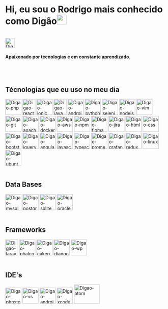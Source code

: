 

# Hi, eu sou o Rodrigo mais conhecido como Digão<img src="https://raw.githubusercontent.com/kaueMarques/kaueMarques/master/hi.gif" height="30px">

<br>

<a href="https://www.linkedin.com/in/dig%C3%A3o-b9249084/" title="LinkedIn" alt="LinkedIn" target="_blank">
  <img alt="Digao-linkedIn" height="30" width="30" src="https://cdn.jsdelivr.net/gh/devicons/devicon/icons/linkedin/linkedin-original.svg" />
</a>

#### Apaixonado por técnologias e em constante aprendizado.

<br>
<br>


## Técnologias que eu uso no meu dia
<div style="display: inline_block">
  
  <img alt="Digao-php" title="PHP" height="50" width="50" src="https://cdn.jsdelivr.net/gh/devicons/devicon/icons/php/php-plain.svg" />
  <img alt="Digao-react" title="React/React-Native" height="50" width="40" src="https://cdn.jsdelivr.net/gh/devicons/devicon/icons/react/react-original-wordmark.svg" />
  <img alt="Digao-ionic" title="Ionic" height="50" width="50" src="https://cdn.jsdelivr.net/gh/devicons/devicon/icons/ionic/ionic-original-wordmark.svg" />
  <img alt="Digao-java" title="Java" height="50" width="40" src="https://cdn.jsdelivr.net/gh/devicons/devicon/icons/java/java-original-wordmark.svg" />
  <img alt="Digao-android" title="Android" height="50" width="50" src="https://cdn.jsdelivr.net/gh/devicons/devicon/icons/android/android-original-wordmark.svg" />
  <img alt="Digao-python" title="Python" height="50" width="50" src="https://cdn.jsdelivr.net/gh/devicons/devicon/icons/python/python-original-wordmark.svg" />
  <img alt="Digao-selenium" title="Selenium" height="50" width="50" src="https://cdn.jsdelivr.net/gh/devicons/devicon/icons/selenium/selenium-original.svg" />
  <img alt="Digao-nodejs" title="NodeJs" height="50" width="50" src="https://cdn.jsdelivr.net/gh/devicons/devicon/icons/nodejs/nodejs-plain-wordmark.svg" />
  <img alt="Digao-vim" title="Vim" height="50" width="50" src="https://cdn.jsdelivr.net/gh/devicons/devicon/icons/vim/vim-original.svg" />
  <img alt="Digao-git" title="Git" height="50" width="50" src="https://cdn.jsdelivr.net/gh/devicons/devicon/icons/git/git-plain-wordmark.svg" />
  <img alt="Digao-apache" title="Apache" height="50" width="50" src="https://cdn.jsdelivr.net/gh/devicons/devicon/icons/apache/apache-original-wordmark.svg" />  
  <img alt="Digao-docker" title="Docker" height="50" width="50" src="https://cdn.jsdelivr.net/gh/devicons/devicon/icons/docker/docker-original-wordmark.svg" />
  <img alt="Digao-aws" title="Aws" height="50" width="50" src="https://cdn.jsdelivr.net/gh/devicons/devicon/icons/amazonwebservices/amazonwebservices-plain-wordmark.svg" />
  <img alt="Digao-npm" title="Npm" height="50" width="50" src="https://cdn.jsdelivr.net/gh/devicons/devicon/icons/npm/npm-original-wordmark.svg" />
  <img alt="Digao-figma" title="Figma" height="50" width="50" src="https://cdn.jsdelivr.net/gh/devicons/devicon/icons/figma/figma-original.svg" />
  <img alt="Digao-jira" title="Jira" height="50" width="50" src="https://cdn.jsdelivr.net/gh/devicons/devicon/icons/jira/jira-original-wordmark.svg" />
  <img alt="Digao-html" title="HTML" height="50" width="50" src="https://cdn.jsdelivr.net/gh/devicons/devicon/icons/html5/html5-plain-wordmark.svg" />
  <img alt="Digao-css" title="CSS" height="50" width="50" src="https://cdn.jsdelivr.net/gh/devicons/devicon/icons/css3/css3-plain-wordmark.svg" />
  <img alt="Digao-bootstrap" title="Bootstrap" height="50" width="50" src="https://cdn.jsdelivr.net/gh/devicons/devicon/icons/bootstrap/bootstrap-original-wordmark.svg" />
  <img alt="Digao-jquery" title="Jquery" height="50" width="50" src="https://cdn.jsdelivr.net/gh/devicons/devicon/icons/jquery/jquery-plain-wordmark.svg" />
  <img alt="Digao-angular" title="Angular" height="50" width="50" src="https://cdn.jsdelivr.net/gh/devicons/devicon/icons/angularjs/angularjs-original.svg" />
  <img alt="Digao-javascript" title="Javascript" height="50" width="50" src="https://cdn.jsdelivr.net/gh/devicons/devicon/icons/javascript/javascript-original.svg" />
  <img alt="Digao-typescript" title="Typescript" height="50" width="50" src="https://cdn.jsdelivr.net/gh/devicons/devicon/icons/typescript/typescript-original.svg" />
  <img alt="Digao-prometheus" title="Prometheus" height="50" width="50" src="https://cdn.jsdelivr.net/gh/devicons/devicon/icons/prometheus/prometheus-original-wordmark.svg" />
  <img alt="Digao-grafana" title="Grafana" height="50" width="50" src="https://cdn.jsdelivr.net/gh/devicons/devicon/icons/grafana/grafana-original-wordmark.svg" />
  <img alt="Digao-redux" title="Redux" height="50" width="50" src="https://cdn.jsdelivr.net/gh/devicons/devicon/icons/redux/redux-original.svg" />
  <img alt="Digao-linux" title="Linux" height="50" width="50" src="https://cdn.jsdelivr.net/gh/devicons/devicon/icons/linux/linux-original.svg" />
  <img alt="Digao-ubuntu" title="Ubuntu" height="50" width="50" src="https://cdn.jsdelivr.net/gh/devicons/devicon/icons/ubuntu/ubuntu-plain-wordmark.svg" />
  <br/>
  <br/>



  ## Data Bases
  <img alt="Digao-mysql" title="Mysql" height="50" width="50" src="https://cdn.jsdelivr.net/gh/devicons/devicon/icons/mysql/mysql-original-wordmark.svg" />
  <img alt="Digao-postgresql" title="Postgre" height="50" width="50" src="https://cdn.jsdelivr.net/gh/devicons/devicon/icons/postgresql/postgresql-plain-wordmark.svg" />
  <img alt="Digao-sqlite" title="SQLite" height="50" width="50" src="https://cdn.jsdelivr.net/gh/devicons/devicon/icons/sqlite/sqlite-original-wordmark.svg" />
  <img alt="Digao-oracle" title="Oracle" height="50" width="50" src="https://cdn.jsdelivr.net/gh/devicons/devicon/icons/oracle/oracle-original.svg" />

  <br/>
  <br/>


  ## Frameworks
  <img alt="Digao-laravel" title="Laravel" height="50" width="40" src="https://cdn.jsdelivr.net/gh/devicons/devicon/icons/laravel/laravel-plain-wordmark.svg" />
  <img alt="Digao-phalcon" title="Phalcon" height="50" width="50" src="https://cdn.jsdelivr.net/gh/devicons/devicon/icons/phalcon/phalcon-original.svg" />
  <img alt="Digao-cakephp" title="CakePHP" height="50" width="50" src="https://cdn.jsdelivr.net/gh/devicons/devicon/icons/cakephp/cakephp-original.svg" />
  <img alt="Digao-django" title="Django" height="50" width="50" src="https://cdn.jsdelivr.net/gh/devicons/devicon/icons/django/django-plain-wordmark.svg" />
  <img alt="Digao-wp" title="Wordpress" height="50" width="50" src="https://cdn.jsdelivr.net/gh/devicons/devicon/icons/wordpress/wordpress-original.svg" />
  


  
  

  <br/>
  <br/>


  ## IDE's
  <img alt="Digao-phpstorm" title="PHPStorm" height="50" width="50" src="https://cdn.jsdelivr.net/gh/devicons/devicon/icons/phpstorm/phpstorm-original-wordmark.svg" />
  <img alt="Digao-vs" title="Visual Studio Code" height="50" width="50" src="https://cdn.jsdelivr.net/gh/devicons/devicon/icons/vscode/vscode-original-wordmark.svg" />  
  <img alt="Digao-androidstudio" title="Android Studio" height="50" width="50" src="https://cdn.jsdelivr.net/gh/devicons/devicon/icons/androidstudio/androidstudio-original.svg" />
  <img alt="Digao-xcode" title="XCode" height="50" width="50" src="https://cdn.jsdelivr.net/gh/devicons/devicon/icons/xcode/xcode-original.svg" />
  <img alt="Digao-atom" title="Atom" height="60" width="80" src="https://cdn.jsdelivr.net/gh/devicons/devicon/icons/atom/atom-original-wordmark.svg" />

</div>

<br/>

